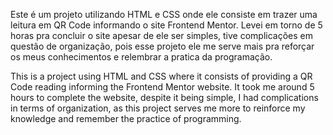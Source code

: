 Este é um projeto utilizando HTML e CSS onde ele consiste em trazer uma leitura em QR Code informando o site Frontend Mentor. Levei em torno de 5 horas pra concluir o site apesar de ele ser simples, tive complicações em questão de organização, pois esse projeto ele me serve mais pra reforçar os meus conhecimentos e relembrar a pratica da programação.

This is a project using HTML and CSS where it consists of providing a QR Code reading informing the Frontend Mentor website. It took me around 5 hours to complete the website, despite it being simple, I had complications in terms of organization, as this project serves me more to reinforce my knowledge and remember the practice of programming.
